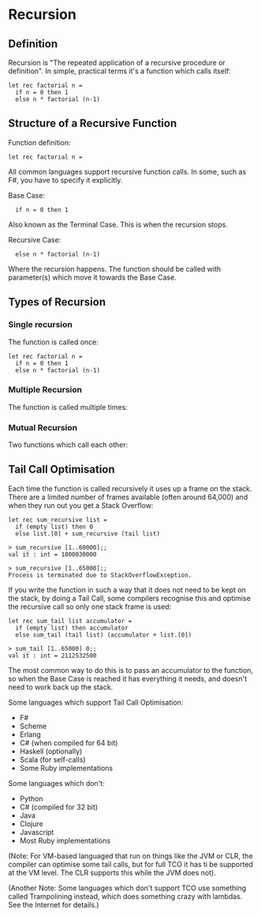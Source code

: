 Recursion
=========

## Definition

Recursion is "The repeated application of a recursive procedure or definition".  In simple, practical terms it's a function which calls itself:

    let rec factorial n =
      if n = 0 then 1
      else n * factorial (n-1)

## Structure of a Recursive Function

Function definition:

    let rec factorial n =

All common languages support recursive function calls.  In some, such as F#, you have to specify it explicitly.

Base Case:

      if n = 0 then 1

Also known as the Terminal Case.  This is when the recursion stops.

Recursive Case:

      else n * factorial (n-1)

Where the recursion happens.  The function should be called with parameter(s) which move it towards the Base Case.

## Types of Recursion

### Single recursion

The function is called once:

    let rec factorial n =
      if n = 0 then 1
      else n * factorial (n-1)

### Multiple Recursion

The function is called multiple times:



### Mutual Recursion

Two functions which call each other:

## Tail Call Optimisation

Each time the function is called recursively it uses up a frame on the stack.  There are a limited number of frames available (often around 64,000) and when they run out you get a Stack Overflow:

    let rec sum_recursive list =
      if (empty list) then 0
      else list.[0] + sum_recursive (tail list)

    > sum_recursive [1..60000];;
    val it : int = 1800030000
    
    > sum_recursive [1..65000];;
    Process is terminated due to StackOverflowException.
    
If you write the function in such a way that it does not need to be kept on the stack, by doing a Tail Call, some compilers recognise this and optimise the recursive call so only one stack frame is used:

    let rec sum_tail list accumulator =
      if (empty list) then accumulator
      else sum_tail (tail list) (accumulator + list.[0])
      
    > sum_tail [1..65000] 0;;
    val it : int = 2112532500

The most common way to do this is to pass an accumulator to the function, so when the Base Case is reached it has everything it needs, and doesn't need to work back up the stack.

Some languages which support Tail Call Optimisation:
* F#
* Scheme
* Erlang
* C# (when compiled for 64 bit)
* Haskell (optionally)
* Scala (for self-calls)
* Some Ruby implementations

Some languages which don't:
* Python
* C# (compiled for 32 bit)
* Java
* Clojure
* Javascript
* Most Ruby implementations

(Note: For VM-based languaged that run on things like the JVM or CLR, the compiler can optimise some tail calls, but for full TCO it has ti be supported at the VM level.  The CLR supports this while the JVM does not).

(Another Note: Some languages which don't support TCO use something called Trampolining instead, which does something crazy with lambdas.  See the Internet for details.)
